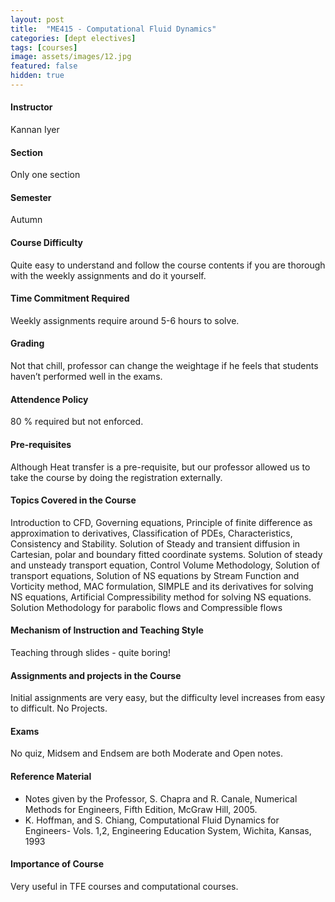 ```yaml
---
layout: post
title:  "ME415 - Computational Fluid Dynamics"
categories: [dept electives]
tags: [courses]
image: assets/images/12.jpg
featured: false
hidden: true
---
```


#### Instructor
Kannan Iyer

#### Section
Only one section

#### Semester
Autumn

#### Course Difficulty
Quite easy to understand and follow the course contents if you are thorough with the weekly assignments and do it yourself. 

#### Time Commitment Required
Weekly assignments require around 5-6 hours to solve.

#### Grading
Not that chill, professor can change the weightage if he feels that students haven’t performed well in the exams.

#### Attendence Policy
80 % required but not enforced. 

#### Pre-requisites
Although Heat transfer is a pre-requisite, but our professor allowed us to take the course by doing the registration externally.  

#### Topics Covered in the Course
Introduction to CFD, Governing equations, Principle of finite difference as approximation to derivatives, Classification of PDEs, Characteristics, Consistency and Stability. Solution of Steady and transient diffusion in Cartesian, polar and boundary fitted coordinate systems. Solution of steady and unsteady transport equation, Control Volume Methodology, Solution of transport equations, Solution of NS equations by Stream Function and Vorticity method, MAC formulation, SIMPLE and its derivatives for solving NS equations, Artificial Compressibility method for solving NS equations. Solution Methodology for parabolic flows and Compressible flows

#### Mechanism of Instruction and Teaching Style
Teaching through slides - quite boring!

#### Assignments and projects in the Course
Initial assignments are very easy, but the difficulty level increases from easy to difficult. No Projects. 

#### Exams
No quiz, Midsem and Endsem are both Moderate and Open notes.

#### Reference Material
* Notes given by the Professor,  S. Chapra and R. Canale, Numerical Methods for Engineers, Fifth Edition, McGraw Hill, 2005. 
* K. Hoffman, and S. Chiang, Computational Fluid Dynamics for Engineers- Vols. 1,2, Engineering Education System, Wichita, Kansas, 1993

#### Importance of Course
Very useful in TFE courses and computational courses.

